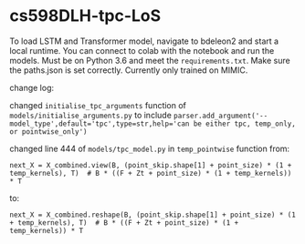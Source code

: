 # cs598DLH-tpc-LoS

To load LSTM and Transformer model, navigate to bdeleon2 and start a local runtime. You can connect to colab with the notebook and run the models. Must be on Python 3.6 and meet the `requirements.txt`. Make sure the paths.json is set correctly. Currently only trained on MIMIC.

change log:

changed `initialise_tpc_arguments` function of `models/initialise_arguments.py` to include `parser.add_argument('--model_type',default='tpc',type=str,help='can be either tpc, temp_only, or pointwise_only')`


changed line 444 of `models/tpc_model.py` in `temp_pointwise` function from:

`next_X = X_combined.view(B, (point_skip.shape[1] + point_size) * (1 + temp_kernels), T)  # B * ((F + Zt + point_size) * (1 + temp_kernels)) * T`

to:

`next_X = X_combined.reshape(B, (point_skip.shape[1] + point_size) * (1 + temp_kernels), T)  # B * ((F + Zt + point_size) * (1 + temp_kernels)) * T`
